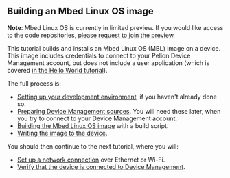 <h2 id="mbl-image-build">Building an Mbed Linux OS image</h2>

<span class="notes">**Note**: Mbed Linux OS is currently in limited preview. If you would like access to the code repositories, [please request to join the preview](https://os.mbed.com/linux-os/).</span>

This tutorial builds and installs an Mbed Linux OS (MBL) image on a device. This image includes credentials to connect to your Pelion Device Management account, but does not include a user application (which is covered [in the Hello World tutorial](../getting-started/tutorial-user-application.html)).

The full process is:

* [Setting up your development environment](), if you haven't already done so.
* [Preparing Device Management sources](preparing-device-management-sources.html). You will need these later, when you try to connect to your Device Management account.
* [Building the Mbed Linux OS image](building-an-mbl-image.html) with a build script.
* [Writing the image to the device](writing-and-booting-the-disk-image.html).

You should then continue to the next tutorial, where you will:

* [Set up a network connection](setting-up-a-network-connection.html) over Ethernet or Wi-Fi.
* [Verify that the device is connected to Device Management](verifying-that-the-device-is-connected-to-device-management.html).
